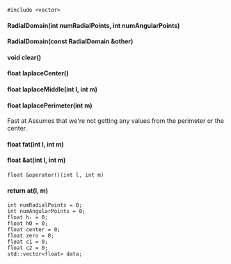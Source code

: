 
```
#include <vector>
```

#### RadialDomain(int numRadialPoints, int numAngularPoints)



#### RadialDomain(const RadialDomain &other)



#### void clear()



#### float laplaceCenter()



#### float laplaceMiddle(int l, int m)



#### float laplacePerimeter(int m)



Fast at
Assumes that we're not getting any values from the perimeter or the
center.
#### float fat(int l, int m)



#### float &at(int l, int m)



```
float &operator()(int l, int m)
```
#### return at(l, m)



```
int numRadialPoints = 0;
int numAngularPoints = 0;
float hᵣ = 0;
float hΘ = 0;
float center = 0;
float zero = 0;
float c1 = 0;
float c2 = 0;
std::vector<float> data;
```
